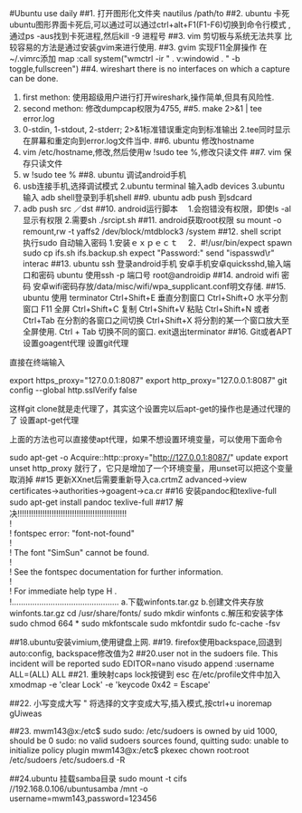 #Ubuntu use daily
##1. 打开图形化文件夹
nautilus /path/to
##2. ubuntu 卡死
ubuntu图形界面卡死后,可以通过可以通过ctrl+alt+F1(F1-F6)切换到命令行模式
,通过ps -aus找到卡死进程,然后kill -9 进程号
##3. vim 剪切板与系统无法共享
比较容易的方法是通过安装gvim来进行使用.
##3. gvim 实现F11全屏操作
在~/.vimrc添加
map <silent> <F11>  :call system("wmctrl -ir " . v:windowid . " -b toggle,fullscreen")<CR> ##4. wireshart  there is no interfaces on which a capture can be done.
1. first methon: 使用超级用户进行打开wireshark,操作简单,但具有风险性.
2. second methon: 修改dumpcap权限为4755,
##5. make 2>&1 | tee error.log
1. 0-stdin, 1-stdout, 2-stderr; 2>&1标准错误重定向到标准输出
2.tee同时显示在屏幕和重定向到error.log文件当中.
##6. ubuntu 修改hostname
1. vim /etc/hostname,修改,然后使用w !sudo tee %,修改只读文件
##7. vim 保存只读文件
1. w !sudo tee %
##8. ubuntu 调试android手机
1. usb连接手机,选择调试模式
2.ubuntu terminal 输入adb devices
3.ubuntu 输入 adb shell登录到手机shell
##9. ubuntu adb push 到sdcard
1. adb push src ／dst
##10. android运行脚本
　1.会抱错没有权限，即使ls -al 显示有权限
2.需要sh ./srcipt.sh
##11. android获取root权限
su
mount -o remount,rw -t yaffs2 /dev/block/mtdblock3 /system
##12. shell script　执行sudo 自动输入密码
1.安装ｅｘｐｅｃｔ
　2．#!/usr/bin/expect
spawn sudo cp ifs.sh ifs.backup.sh
expect "Password:"
send "ispasswd\r"
interac
##13. ubuntu ssh 登录android手机
安卓手机安卓quicksshd,输入端口和密码
ubuntu 使用ssh -p 端口号 root@androidip
##14. android wifi 密码
安卓wifi密码存放/data/misc/wifi/wpa_supplicant.conf明文存储.
##15. ubuntu 使用 terminator
Ctrl+Shift+E 垂直分割窗口
Ctrl+Shift+O 水平分割窗口
F11 全屏
Ctrl+Shift+C 复制
Ctrl+Shift+V 粘贴
Ctrl+Shift+N 或者 Ctrl+Tab 在分割的各窗口之间切换
Ctrl+Shift+X 将分割的某一个窗口放大至全屏使用.
Ctrl + Tab 切换不同的窗口.
exit退出terminator
##16. Git或者APT设置goagent代理
设置git代理

直接在终端输入

export https_proxy="127.0.0.1:8087"
export http_proxy="127.0.0.1:8087"
git config --global http.sslVerify false

这样git clone就是走代理了，其实这个设置完以后apt-get的操作也是通过代理的了
设置apt-get代理

上面的方法也可以直接使apt代理，如果不想设置环境变量，可以使用下面命令

sudo apt-get -o Acquire::http::proxy="http://127.0.0.1:8087/" update
export unset http_proxy
就行了，它只是增加了一个环境变量，用unset可以把这个变量取消掉
##15 更新XXnet后需要重新导入ca.crtmZ    advanced->view certificates->authorities->goagent->ca.cr
##16 安装pandoc和texlive-full
sudo apt-get install pandoc texlive-full
##17 解决!!!!!!!!!!!!!!!!!!!!!!!!!!!!!!!!!!!!!!!!!!!!!!!!  
!  
! fontspec error: "font-not-found"  
!   
! The font "SimSun" cannot be found.  
!   
! See the fontspec documentation for further information.  
!   
! For immediate help type H <return>.  
!............................................... 
a.下载winfonts.tar.gz
b.创建文件夹存放winfonts.tar.gz
cd /usr/share/fonts/ 
sudo mkdir winfonts
c.解压和安装字体
sudo chmod 664 *
sudo mkfontscale
sudo mkfontdir
sudo fc-cache -fsv

##18.ubuntu安装vimium,使用键盘上网.
##19. firefox使用backspace,回退到auto:config, backspace修改值为2
##20.user not in the sudoers file. This incident will be reported
sudo EDITOR=nano visudo
append :username ALL=(ALL) ALL
##21. 重映射caps lock按键到 esc
在/etc/profile文件中加入
xmodmap -e 'clear Lock' -e 'keycode 0x42 = Escape'

##22. 小写变成大写
" 将选择的文字变成大写,插入模式,按ctrl+u
inoremap <C-u> <esc>gUiweas

##23. mwm143@x:/etc$ sudo 
sudo: /etc/sudoers is owned by uid 1000, should be 0
sudo: no valid sudoers sources found, quitting
sudo: unable to initialize policy plugin
mwm143@x:/etc$ pkexec chown root:root /etc/sudoers /etc/sudoers.d -R

##24.ubuntu 挂载samba目录 sudo mount -t cifs //192.168.0.106/ubuntusamba /mnt -o username=mwm143,password=123456
